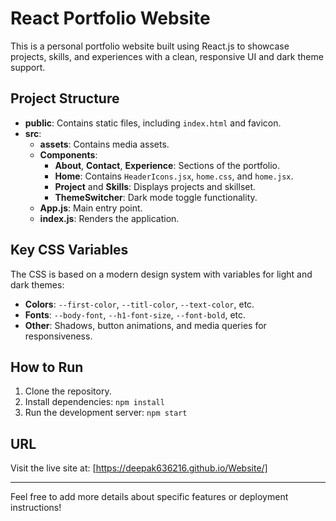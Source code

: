 

# React Portfolio Website

This is a personal portfolio website built using React.js to showcase projects, skills, and experiences with a clean, responsive UI and dark theme support.

## Project Structure

- **public**: Contains static files, including `index.html` and favicon.
- **src**:
  - **assets**: Contains media assets.
  - **Components**:
    - **About**, **Contact**, **Experience**: Sections of the portfolio.
    - **Home**: Contains `HeaderIcons.jsx`, `home.css`, and `home.jsx`.
    - **Project** and **Skills**: Displays projects and skillset.
    - **ThemeSwitcher**: Dark mode toggle functionality.
  - **App.js**: Main entry point.
  - **index.js**: Renders the application.

## Key CSS Variables

The CSS is based on a modern design system with variables for light and dark themes:
- **Colors**: `--first-color`, `--titl-color`, `--text-color`, etc.
- **Fonts**: `--body-font`, `--h1-font-size`, `--font-bold`, etc.
- **Other**: Shadows, button animations, and media queries for responsiveness.

## How to Run

1. Clone the repository.
2. Install dependencies: `npm install`
3. Run the development server: `npm start`

## URL

Visit the live site at: [https://deepak636216.github.io/Website/]

---

Feel free to add more details about specific features or deployment instructions!
